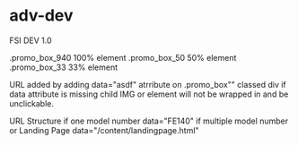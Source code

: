 # adv-dev

FSI DEV 1.0

.promo_box_940   100% element
.promo_box_50     50% element
.promo_box_33     33% element

URL added by adding data="asdf" atrribute on .promo_box"" classed div
if data attribute is missing  child IMG or element will not be wrapped in <a href="/" title="/"></a>
and be unclickable.

URL Structure
if one model number  data="FE140"
if multiple model number or Landing Page data="/content/landingpage.html"   
